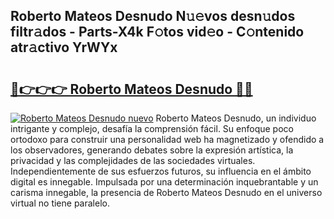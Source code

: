 ## Roberto Mateos Desnudo N𝚞𝚎vos desn𝚞dos filtr𝚊dos - Parts-X4k F𝚘tos vid𝚎o - C𝚘ntenido atr𝚊ctivo YrWYx

# <h2><a href="http://mbbudg.tromn.icu/?c=Roberto+Mateos+Desnudo">🔗👉👉👉 Roberto Mateos Desnudo 🔗🔗</a></h2>

[![Roberto Mateos Desnudo nuevo](https://i.imgur.com/pEAQMta.gif)](http://mbbudg.tromn.icu/?c=Roberto+Mateos+Desnudo)
Roberto Mateos Desnudo, un individuo intrigante y complejo, desafía la comprensión fácil. Su enfoque poco ortodoxo para construir una personalidad web ha magnetizado y ofendido a los observadores, generando debates sobre la expresión artística, la privacidad y las complejidades de las sociedades virtuales. Independientemente de sus esfuerzos futuros, su influencia en el ámbito digital es innegable. Impulsada por una determinación inquebrantable y un carisma innegable, la presencia de Roberto Mateos Desnudo en el universo virtual no tiene paralelo.

